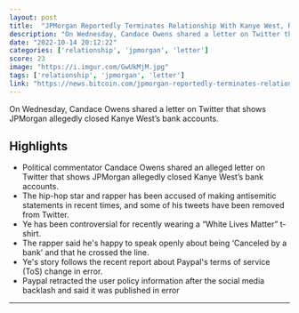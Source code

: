 ```yaml
---
layout: post
title:  "JPMorgan Reportedly Terminates Relationship With Kanye West, Rap Star Says He's Happy to Speak Openly About Being 'Canceled by a Bank' – Bitcoin News"
description: "On Wednesday, Candace Owens shared a letter on Twitter that shows JPMorgan allegedly closed Kanye West’s bank accounts."
date: "2022-10-14 20:12:22"
categories: ['relationship', 'jpmorgan', 'letter']
score: 23
image: "https://i.imgur.com/GwUkMjM.jpg"
tags: ['relationship', 'jpmorgan', 'letter']
link: "https://news.bitcoin.com/jpmorgan-reportedly-terminates-relationship-with-kanye-west-rap-star-says-hes-happy-to-speak-openly-about-being-canceled-by-a-bank/"
---
```


On Wednesday, Candace Owens shared a letter on Twitter that shows JPMorgan allegedly closed Kanye West’s bank accounts.

## Highlights

- Political commentator Candace Owens shared an alleged letter on Twitter that shows JPMorgan allegedly closed Kanye West’s bank accounts.
- The hip-hop star and rapper has been accused of making antisemitic statements in recent times, and some of his tweets have been removed from Twitter.
- Ye has been controversial for recently wearing a “White Lives Matter” t-shirt.
- The rapper said he's happy to speak openly about being ‘Canceled by a bank’ and that he crossed the line.
- Ye's story follows the recent report about Paypal's terms of service (ToS) change in error.
- Paypal retracted the user policy information after the social media backlash and said it was published in error

---
